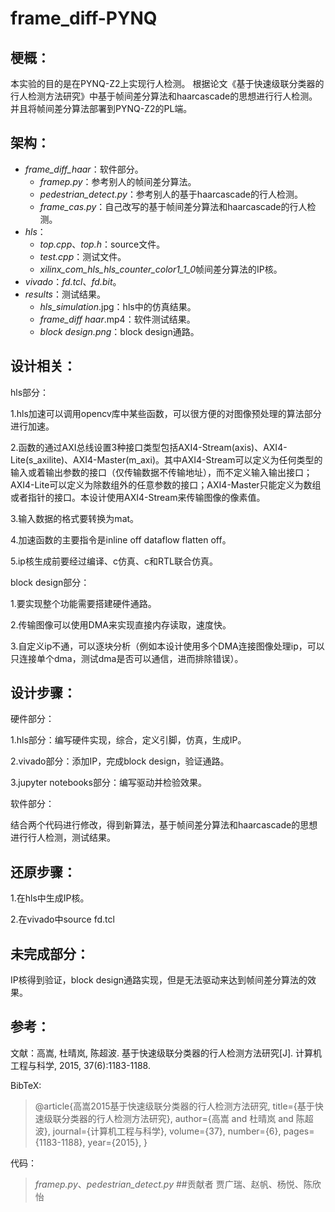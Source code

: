 
# frame_diff-PYNQ
## 梗概：

本实验的目的是在PYNQ-Z2上实现行人检测。
根据论文《基于快速级联分类器的行人检测方法研究》中基于帧间差分算法和haarcascade的思想进行行人检测。并且将帧间差分算法部署到PYNQ-Z2的PL端。

## 架构：

- *frame_diff_haar*：软件部分。
  - *framep.py*：参考别人的帧间差分算法。
  - *pedestrian_detect.py*：参考别人的基于haarcascade的行人检测。
  - *frame_cas.py*：自己改写的基于帧间差分算法和haarcascade的行人检测。
- *hls*：
  - *top.cpp*、*top.h*：source文件。
  - *test.cpp*：测试文件。
  - *xilinx_com_hls_hls_counter_color1_1_0*帧间差分算法的IP核。
- *vivado*：*fd.tcl*、*fd.bit*。
- *results*：测试结果。
  - *hls_simulation*.jpg：hls中的仿真结果。
  - *frame_diff haar*.mp4：软件测试结果。
  - *block design.png*：block design通路。

## 设计相关：

hls部分：

1.hls加速可以调用opencv库中某些函数，可以很方便的对图像预处理的算法部分进行加速。

2.函数的通过AXI总线设置3种接口类型包括AXI4-Stream(axis)、AXI4-Lite(s_axilite)、AXI4-Master(m_axi)。其中AXI4-Stream可以定义为任何类型的输入或着输出参数的接口（仅传输数据不传输地址），而不定义输入输出接口；AXI4-Lite可以定义为除数组外的任意参数的接口；AXI4-Master只能定义为数组或者指针的接口。本设计使用AXI4-Stream来传输图像的像素值。

3.输入数据的格式要转换为mat。

4.加速函数的主要指令是inline off dataflow flatten off。

5.ip核生成前要经过编译、c仿真、c和RTL联合仿真。

block design部分：

1.要实现整个功能需要搭建硬件通路。

2.传输图像可以使用DMA来实现直接内存读取，速度快。

3.自定义ip不通，可以逐块分析（例如本设计使用多个DMA连接图像处理ip，可以只连接单个dma，测试dma是否可以通信，进而排除错误）。

## 设计步骤：

硬件部分：

1.hls部分：编写硬件实现，综合，定义引脚，仿真，生成IP。

2.vivado部分：添加IP，完成block design，验证通路。

3.jupyter notebooks部分：编写驱动并检验效果。

软件部分：

结合两个代码进行修改，得到新算法，基于帧间差分算法和haarcascade的思想进行行人检测，测试结果。



## 还原步骤：

1.在hls中生成IP核。

2.在vivado中source fd.tcl

## 未完成部分：

IP核得到验证，block design通路实现，但是无法驱动来达到帧间差分算法的效果。

## 参考：

文献：高嵩, 杜晴岚, 陈超波. 基于快速级联分类器的行人检测方法研究[J]. 计算机工程与科学, 2015, 37(6):1183-1188.

BibTeX:

> @article{高嵩2015基于快速级联分类器的行人检测方法研究,
> title={基于快速级联分类器的行人检测方法研究},
> author={高嵩 and 杜晴岚 and 陈超波},
> journal={计算机工程与科学},
> volume={37},
> number={6},
> pages={1183-1188},
> year={2015},
> }

代码：

> *framep.py*、*pedestrian_detect.py*
##贡献者
贾广瑞、赵帆、杨悦、陈欣怡
